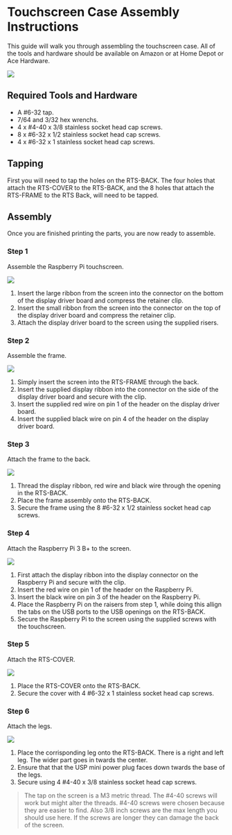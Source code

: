 # Touchscreen Case Assembly Instructions
This guide will walk you through assembling the touchscreen case. All of the tools and hardware should be available on Amazon or at Home Depot or Ace Hardware.

![](https://github.com/mkellsy/rpi-case-model/raw/master/DIAGRAMS/RTS-ASSEMBLY.PNG)

## Required Tools and Hardware
- A #6-32 tap.
- 7/64 and 3/32 hex wrenchs.
- 4 x #4-40 x 3/8 stainless socket head cap screws.
- 8 x #6-32 x 1/2 stainless socket head cap screws.
- 4 x #6-32 x 1 stainless socket head cap screws.

## Tapping
First you will need to tap the holes on the RTS-BACK. The four holes that attach the RTS-COVER to the RTS-BACK, and the 8 holes that attach the RTS-FRAME to the RTS Back, will need to be tapped.

## Assembly
Once you are finished printing the parts, you are now ready to assemble.

### Step 1
Assemble the Raspberry Pi touchscreen.

![](https://github.com/mkellsy/rpi-case-model/raw/master/DIAGRAMS/RTS-STEP-1.PNG)

1. Insert the large ribbon from the screen into the connector on the bottom of the display driver board and compress the retainer clip.
2. Insert the small ribbon from the screen into the connector on the top of the display driver board and compress the retainer clip.
3. Attach the display driver board to the screen using the supplied risers.

### Step 2
Assemble the frame.

![](https://github.com/mkellsy/rpi-case-model/raw/master/DIAGRAMS/RTS-STEP-2.PNG)

1. Simply insert the screen into the RTS-FRAME through the back.
2. Insert the supplied display ribbon into the connector on the side of the display driver board and secure with the clip.
3. Insert the supplied red wire on pin 1 of the header on the display driver board.
4. Insert the supplied black wire on pin 4 of the header on the display driver board.

### Step 3
Attach the frame to the back.

![](https://github.com/mkellsy/rpi-case-model/raw/master/DIAGRAMS/RTS-STEP-3.PNG)

1. Thread the display ribbon, red wire and black wire through the opening in the RTS-BACK.
2. Place the frame assembly onto the RTS-BACK.
3. Secure the frame using the 8 #6-32 x 1/2 stainless socket head cap screws.

### Step 4
Attach the Raspberry Pi 3 B+ to the screen.

![](https://github.com/mkellsy/rpi-case-model/raw/master/DIAGRAMS/RTS-STEP-4.PNG)

1. First attach the display ribbon into the display connector on the Raspberry Pi and secure with the clip.
2. Insert the red wire on pin 1 of the header on the Raspberry Pi.
3. Insert the black wire on pin 3 of the header on the Raspberry Pi.
4. Place the Raspberry Pi on the raisers from step 1, while doing this allign the tabs on the USB ports to the USB openings on the RTS-BACK.
5. Secure the Raspberry Pi to the screen using the supplied screws with the touchscreen.

### Step 5
Attach the RTS-COVER.

![](https://github.com/mkellsy/rpi-case-model/raw/master/DIAGRAMS/RTS-STEP-5.PNG)

1. Place the RTS-COVER onto the RTS-BACK.
2. Secure the cover with 4 #6-32 x 1 stainless socket head cap screws.

### Step 6
Attach the legs.

![](https://github.com/mkellsy/rpi-case-model/raw/master/DIAGRAMS/RTS-STEP-6.PNG)

1. Place the corrisponding leg onto the RTS-BACK. There is a right and left leg. The wider part goes in twards the center.
2. Ensure that that the USP mini power plug faces down twards the base of the legs.
3. Secure using 4 #4-40 x 3/8 stainless socket head cap screws.

  > The tap on the screen is a M3 metric thread. The #4-40 screws will work but might alter the threads. #4-40 screws were chosen because they are easier to find. Also 3/8 inch screws are the max length you should use here. If the screws are longer they can damage the back of the screen.
